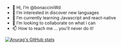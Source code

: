 - 👋 Hi, I’m @bonacciniWd
- 👀 I’m interested in discover new languages
- 🌱 I’m currently learning Javascript and react-native
- 💞️ I’m looking to collaborate on what i can
- 📫 How to reach me ... you'll never do it!

<!---
bonacciniWd/bonacciniWd is a ✨ special ✨ repository because its `README.md` (this file) appears on your GitHub profile.
You can click the Preview link to take a look at your changes.
--->
[![Anurag's GitHub stats](https://github-readme-stats.vercel.app/api?username=bonacciniWd)](https://github.com/bonacciniWd/github-readme-stats)
